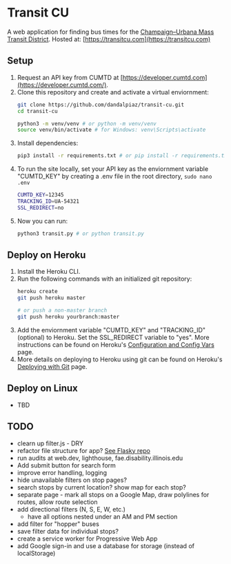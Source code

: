 # Transit CU

A web application for finding bus times for the [Champaign–Urbana Mass Transit District](https://mtd.org/). Hosted at: [https://transitcu.com](https://transitcu.com)

## Setup

1. Request an API key from CUMTD at [https://developer.cumtd.com](https://developer.cumtd.com/).
2. Clone this repository and create and activate a virtual enviornment:
    ```bash
    git clone https://github.com/dandalpiaz/transit-cu.git
    cd transit-cu

    python3 -m venv/venv # or python -m venv/venv
    source venv/bin/activate # for Windows: venv\Scripts\activate
    ```
3. Install dependencies:
    ```bash
    pip3 install -r requirements.txt # or pip install -r requirements.txt
    ```
4. To run the site locally, set your API key as the enviornment variable "CUMTD_KEY" by creating a .env file in the root directory, `sudo nano .env`
    ```bash
    CUMTD_KEY=12345
    TRACKING_ID=UA-54321
    SSL_REDIRECT=no
    ```
5. Now you can run:
    ```bash
    python3 transit.py # or python transit.py
    ```

## Deploy on Heroku

1. Install the Heroku CLI.
2. Run the following commands with an initialized git repository:
    ```bash
    heroku create
    git push heroku master

    # or push a non-master branch
    git push heroku yourbranch:master
    ```
3. Add the enviornment variable "CUMTD_KEY" and "TRACKING_ID" (optional) to Heroku. Set the SSL_REDIRECT variable to "yes". More instructions can be found on Heroku's [Configuration and Config Vars](https://devcenter.heroku.com/articles/config-vars) page. 
4. More details on deploying to Heroku using git can be found on Heroku's [Deploying with Git](https://devcenter.heroku.com/articles/git) page.

## Deploy on Linux

- TBD

## TODO

- clearn up filter.js - DRY
- refactor file structure for app? [See Flasky repo](https://github.com/miguelgrinberg/flasky)
- run audits at web.dev, lighthouse, fae.disability.illinois.edu
- Add submit button for search form
- improve error handling, logging
- hide unavailable filters on stop pages?
- search stops by current location? show map for each stop?
- separate page - mark all stops on a Google Map, draw polylines for routes, allow route selection
- add directional filters (N, S, E, W, etc.)
    - have all options nested under an AM and PM section
- add filter for "hopper" buses
- save filter data for individual stops?
- create a service worker for Progressive Web App
- add Google sign-in and use a database for storage (instead of localStorage)
